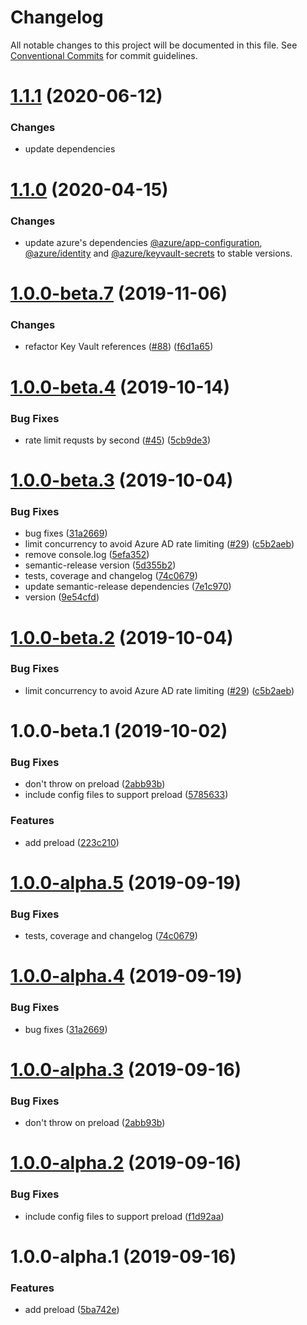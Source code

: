 # Changelog

All notable changes to this project will be documented in this file. See
[Conventional Commits](https://conventionalcommits.org) for commit guidelines.

# [1.1.1](https://github.com/jazida-opensource/dotenv-azure/compare/v1.1.0...v1.1.1) (2020-06-12)


### Changes

* update dependencies

# [1.1.0](https://github.com/jazida-opensource/dotenv-azure/compare/v1.0.0-beta.7@beta...v1.1.0) (2020-04-15)


### Changes

* update azure's dependencies [@azure/app-configuration](https://www.npmjs.com/package/@azure/app-configuration),
[@azure/identity](https://www.npmjs.com/package/@azure/identity) and
[@azure/keyvault-secrets](https://www.npmjs.com/package/@azure/keyvault-secrets) to stable versions.

# [1.0.0-beta.7](https://github.com/jazida-opensource/dotenv-azure/compare/v1.0.0-beta.4@beta...v1.0.0-beta.7@beta) (2019-11-06)


### Changes

* refactor Key Vault references ([#88](https://github.com/jazida-opensource/dotenv-azure/pull/88)) ([f6d1a65](https://github.com/jazida-opensource/dotenv-azure/commit/f6d1a65))

# [1.0.0-beta.4](https://github.com/jazida-opensource/dotenv-azure/compare/v1.0.0-beta.3@beta...v1.0.0-beta.4@beta) (2019-10-14)


### Bug Fixes

* rate limit requsts by second ([#45](https://github.com/jazida-opensource/dotenv-azure/issues/45)) ([5cb9de3](https://github.com/jazida-opensource/dotenv-azure/commit/5cb9de3))

# [1.0.0-beta.3](https://github.com/jazida-opensource/dotenv-azure/compare/v1.0.0-beta.2@beta...v1.0.0-beta.3@beta) (2019-10-04)


### Bug Fixes

* bug fixes ([31a2669](https://github.com/jazida-opensource/dotenv-azure/commit/31a2669))
* limit concurrency to avoid Azure AD rate limiting ([#29](https://github.com/jazida-opensource/dotenv-azure/issues/29)) ([c5b2aeb](https://github.com/jazida-opensource/dotenv-azure/commit/c5b2aeb))
* remove console.log ([5efa352](https://github.com/jazida-opensource/dotenv-azure/commit/5efa352))
* semantic-release version ([5d355b2](https://github.com/jazida-opensource/dotenv-azure/commit/5d355b2))
* tests, coverage and changelog ([74c0679](https://github.com/jazida-opensource/dotenv-azure/commit/74c0679))
* update semantic-release dependencies ([7e1c970](https://github.com/jazida-opensource/dotenv-azure/commit/7e1c970))
* version ([9e54cfd](https://github.com/jazida-opensource/dotenv-azure/commit/9e54cfd))

# [1.0.0-beta.2](https://github.com/jazida-opensource/dotenv-azure/compare/v1.0.0-beta.1@beta...v1.0.0-beta.2@beta) (2019-10-04)


### Bug Fixes

* limit concurrency to avoid Azure AD rate limiting ([#29](https://github.com/jazida-opensource/dotenv-azure/issues/29)) ([c5b2aeb](https://github.com/jazida-opensource/dotenv-azure/commit/c5b2aeb))

# 1.0.0-beta.1 (2019-10-02)


### Bug Fixes

* don't throw on preload ([2abb93b](https://github.com/jazida-opensource/dotenv-azure/commit/2abb93b))
* include config files to support preload ([5785633](https://github.com/jazida-opensource/dotenv-azure/commit/5785633))


### Features

* add preload ([223c210](https://github.com/jazida-opensource/dotenv-azure/commit/223c210))

# [1.0.0-alpha.5](https://github.com/jazida-opensource/dotenv-azure/compare/v1.0.0-alpha.4@alpha...v1.0.0-alpha.5@alpha) (2019-09-19)


### Bug Fixes

* tests, coverage and changelog ([74c0679](https://github.com/jazida-opensource/dotenv-azure/commit/74c0679))

# [1.0.0-alpha.4](https://github.com/jazida-opensource/dotenv-azure/compare/v1.0.0-alpha.3@alpha...v1.0.0-alpha.4@alpha) (2019-09-19)


### Bug Fixes

* bug fixes ([31a2669](https://github.com/jazida-opensource/dotenv-azure/commit/31a2669))

# [1.0.0-alpha.3](https://github.com/jazida-opensource/dotenv-azure/compare/v1.0.0-alpha.2@alpha...v1.0.0-alpha.3@alpha) (2019-09-16)


### Bug Fixes

* don't throw on preload ([2abb93b](https://github.com/jazida-opensource/dotenv-azure/commit/2abb93b))

# [1.0.0-alpha.2](https://github.com/jazida-opensource/dotenv-azure/compare/v1.0.0-alpha.1@alpha...v1.0.0-alpha.2@alpha) (2019-09-16)


### Bug Fixes

* include config files to support preload ([f1d92aa](https://github.com/jazida-opensource/dotenv-azure/commit/f1d92aa))

# 1.0.0-alpha.1 (2019-09-16)


### Features

* add preload ([5ba742e](https://github.com/jazida-opensource/dotenv-azure/commit/5ba742e))
